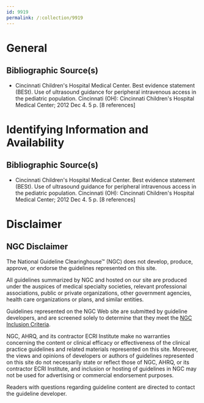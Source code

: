 ```yaml
---
id: 9919
permalink: /:collection/9919
---
```


# General

## Bibliographic Source(s)

- Cincinnati Children's Hospital Medical Center. Best evidence statement (BESt). Use of ultrasound guidance for peripheral intravenous access in the pediatric population. Cincinnati (OH): Cincinnati Children's Hospital Medical Center; 2012 Dec 4. 5 p. [8 references]

# Identifying Information and Availability

## Bibliographic Source(s)

- Cincinnati Children's Hospital Medical Center. Best evidence statement (BESt). Use of ultrasound guidance for peripheral intravenous access in the pediatric population. Cincinnati (OH): Cincinnati Children's Hospital Medical Center; 2012 Dec 4. 5 p. [8 references]

# Disclaimer

## NGC Disclaimer

The National Guideline Clearinghouse™ (NGC) does not develop, produce, approve, or endorse the guidelines represented on this site.

All guidelines summarized by NGC and hosted on our site are produced under the auspices of medical specialty societies, relevant professional associations, public or private organizations, other government agencies, health care organizations or plans, and similar entities.

Guidelines represented on the NGC Web site are submitted by guideline developers, and are screened solely to determine that they meet the [NGC Inclusion Criteria](/help-and-about/summaries/inclusion-criteria).

NGC, AHRQ, and its contractor ECRI Institute make no warranties concerning the content or clinical efficacy or effectiveness of the clinical practice guidelines and related materials represented on this site. Moreover, the views and opinions of developers or authors of guidelines represented on this site do not necessarily state or reflect those of NGC, AHRQ, or its contractor ECRI Institute, and inclusion or hosting of guidelines in NGC may not be used for advertising or commercial endorsement purposes.

Readers with questions regarding guideline content are directed to contact the guideline developer.


